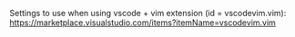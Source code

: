 Settings to use when using vscode + vim extension (id = vscodevim.vim): https://marketplace.visualstudio.com/items?itemName=vscodevim.vim

